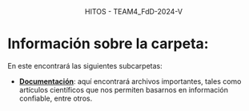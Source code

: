 <p align="center">
    HITOS - TEAM4_FdD-2024-V
</p>

#  Información sobre la carpeta:
En este encontrará las siguientes subcarpetas:
- [**Documentación**](https://github.com/Fx2048/Team_4_FdD/tree/main/Documentaci%C3%B3n): aquí encontrará archivos importantes, tales como artículos científicos que nos permiten basarnos en información confiable, entre otros.

